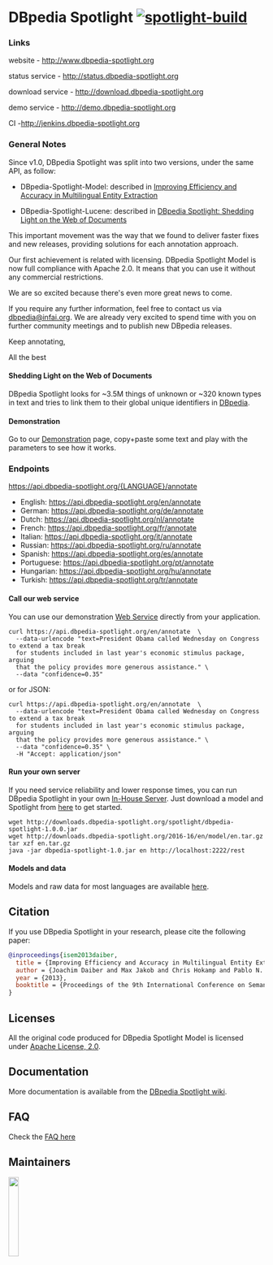 # DBpedia Spotlight [![spotlight-build](https://github.com/dbpedia-spotlight/dbpedia-spotlight-model/actions/workflows/maven.yml/badge.svg)](https://github.com/dbpedia-spotlight/dbpedia-spotlight-model/actions/workflows/maven.yml)

### Links

website - http://www.dbpedia-spotlight.org

status service	- http://status.dbpedia-spotlight.org

download service - http://download.dbpedia-spotlight.org

demo service - http://demo.dbpedia-spotlight.org

CI -http://jenkins.dbpedia-spotlight.org


### General Notes

Since v1.0, DBpedia Spotlight was split into two versions, under the same API,  as follow:

  - DBpedia-Spotlight-Model: described in [Improving Efficiency and Accuracy in Multilingual Entity Extraction](http://jodaiber.de/doc/entity.pdf)

  - DBpedia-Spotlight-Lucene: described in [DBpedia Spotlight: Shedding Light on the Web of Documents](http://www.dbpedia-spotlight.org/docs/spotlight.pdf)

This important movement was the way that we found to deliver faster fixes and new releases, providing solutions for each annotation approach.

Our first achievement is related with licensing. DBpedia Spotlight Model is now full compliance with Apache 2.0. It means that you can use it without any commercial restrictions.

We are so excited because there's even more great news to come.

If you require any further information, feel free to contact us via dbpedia@infai.org. We are already very excited to spend time with you on further community meetings and to publish new DBpedia releases.

Keep annotating,

All the best


#### Shedding Light on the Web of Documents

DBpedia Spotlight looks for ~3.5M things of unknown or ~320 known types in text and tries to link them to their global unique identifiers in [DBpedia](http://dbpedia.org).

#### Demonstration

Go to our [Demonstration](http://dbpedia-spotlight.github.io/demo/) page, copy+paste some text and play with the parameters to see how it works.


### Endpoints

https://api.dbpedia-spotlight.org/{LANGUAGE}/annotate

  - English: https://api.dbpedia-spotlight.org/en/annotate
  - German: https://api.dbpedia-spotlight.org/de/annotate
  - Dutch: https://api.dbpedia-spotlight.org/nl/annotate
  - French: https://api.dbpedia-spotlight.org/fr/annotate
  - Italian: https://api.dbpedia-spotlight.org/it/annotate
  - Russian: https://api.dbpedia-spotlight.org/ru/annotate
  - Spanish: https://api.dbpedia-spotlight.org/es/annotate
  - Portuguese: https://api.dbpedia-spotlight.org/pt/annotate
  - Hungarian: https://api.dbpedia-spotlight.org/hu/annotate
  - Turkish:  https://api.dbpedia-spotlight.org/tr/annotate


#### Call our web service

You can use our demonstration [Web Service](http://github.com/dbpedia-spotlight/dbpedia-spotlight/wiki/Web-service) directly from your application.

    curl https://api.dbpedia-spotlight.org/en/annotate  \
      --data-urlencode "text=President Obama called Wednesday on Congress to extend a tax break
      for students included in last year's economic stimulus package, arguing
      that the policy provides more generous assistance." \
      --data "confidence=0.35"

or for JSON:

    curl https://api.dbpedia-spotlight.org/en/annotate  \
      --data-urlencode "text=President Obama called Wednesday on Congress to extend a tax break
      for students included in last year's economic stimulus package, arguing
      that the policy provides more generous assistance." \
      --data "confidence=0.35" \
      -H "Accept: application/json"

#### Run your own server

If you need service reliability and lower response times, you can run DBpedia Spotlight in your own [In-House Server](https://github.com/dbpedia-spotlight/dbpedia-spotlight/wiki/Installation). Just download a model and Spotlight from [here](http://downloads.dbpedia-spotlight.org) to get started.

    wget http://downloads.dbpedia-spotlight.org/spotlight/dbpedia-spotlight-1.0.0.jar
    wget http://downloads.dbpedia-spotlight.org/2016-16/en/model/en.tar.gz
    tar xzf en.tar.gz
    java -jar dbpedia-spotlight-1.0.jar en http://localhost:2222/rest

#### Models and data

Models and raw data for most languages are available [here](http://downloads.dbpedia-spotlight.org).

## Citation

If you use DBpedia Spotlight in your research, please cite the following paper:

```bibtex
@inproceedings{isem2013daiber,
  title = {Improving Efficiency and Accuracy in Multilingual Entity Extraction},
  author = {Joachim Daiber and Max Jakob and Chris Hokamp and Pablo N. Mendes},
  year = {2013},
  booktitle = {Proceedings of the 9th International Conference on Semantic Systems (I-Semantics)}
}
```


## Licenses

All the original code produced for DBpedia Spotlight Model is licensed under  [Apache License, 2.0](http://www.apache.org/licenses/LICENSE-2.0.html).

## Documentation

More documentation is available from the [DBpedia Spotlight wiki](https://github.com/dbpedia-spotlight/dbpedia-spotlight/wiki).

## FAQ

Check the [FAQ here](https://github.com/dbpedia-spotlight/dbpedia-spotlight/wiki/faq)


## Maintainers

<a href="http://infai.org"><img src="https://infai.org/wp-content/uploads/2017/08/InfAI-Logo.png" align="left" height="20%" width="20%" ></a>
